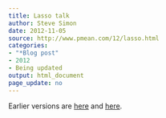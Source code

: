 ```yaml
---
title: Lasso talk
author: Steve Simon
date: 2012-11-05
source: http://www.pmean.com/12/lasso.html
categories:
- "*Blog post"
- 2012
- Being updated
output: html_document
page_update: no
---
```


Earlier versions are [here][sim1] and [here][sim2].
 
[sim1]: http://www.pmean.com/12/lasso.html
[sim2]: http://new.pmean.com/kumc-talk-lasso/
